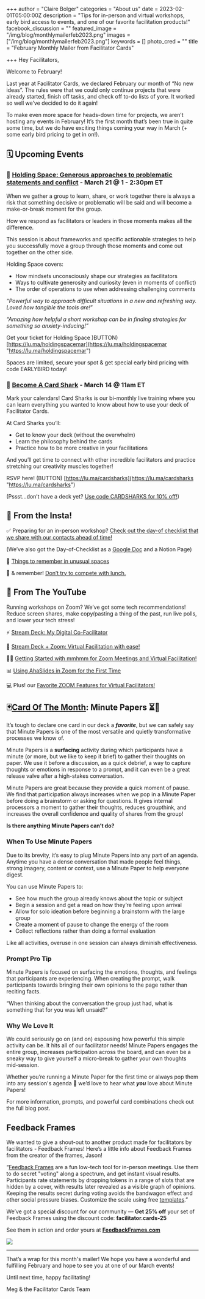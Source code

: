 +++
author = "Claire Bolger"
categories = "About us"
date = 2023-02-01T05:00:00Z
description = "Tips for in-person and virtual workshops, early bird access to events, and one of our favorite facilitation products!"
facebook_discussion = ""
featured_image = "/img/blog/monthlymailerfeb2023.png"
images = ["/img/blog/monthlymailerfeb2023.png"]
keywords = []
photo_cred = ""
title = "February Monthly Mailer from Facilitator Cards"

+++
Hey Facilitators,

Welcome to February!

Last year at Facilitator Cards, we declared February our month of “No new ideas”. The rules were that we could only continue projects that were already started, finish off tasks, and check off to-do lists of yore. It worked so well we’ve decided to do it again!

To make even more space for heads-down time for projects, we aren’t hosting any events in February! It’s the first month that’s been true in quite some time, but we do have exciting things coming your way in March (+ some early bird pricing to get in on!).

## 🗓 Upcoming Events

### 🤲 [Holding Space: Generous approaches to problematic statements and conflict](https://lu.ma/holdingspacemar) - March 21 @ 1 - 2:30pm ET

When we gather a group to learn, share, or work together there is always a risk that something decisive or problematic will be said and will become a make-or-break moment for the group.

How we respond as facilitators or leaders in those moments makes all the difference.

This session is about frameworks and specific actionable strategies to help you successfully move a group through those moments and come out together on the other side.

Holding Space covers:

* How mindsets unconsciously shape our strategies as facilitators
* Ways to cultivate generosity and curiosity (even in moments of conflict)
* The order of operations to use when addressing challenging comments

_“Powerful way to approach difficult situations in a new and refreshing way. Loved how tangible the tools are!_”

_“Amazing how helpful a short workshop can be in finding strategies for something so anxiety-inducing!”_

Get your ticket for Holding Space )BUTTON) [https://lu.ma/holdingspacemar](https://lu.ma/holdingspacemar "https://lu.ma/holdingspacemar")

Spaces are limited, secure your spot & get special early bird pricing with code EARLYBIRD today!

### 🦈 [Become A Card Shark](https://lu.ma/cardsharks) - March 14 @ 11am ET

Mark your calendars! Card Sharks is our bi-monthly live training where you can learn everything you wanted to know about how to use your deck of Facilitator Cards.

At Card Sharks you’ll:

* Get to know your deck (without the overwhelm)
* Learn the philosophy behind the cards
* Practice how to be more creative in your facilitations

And you’ll get time to connect with other incredible facilitators and practice stretching our creativity muscles together!

RSVP here! (BUTTON) [https://lu.ma/cardsharks](https://lu.ma/cardsharks "https://lu.ma/cardsharks")

(Pssst…don’t have a deck yet? [Use code CARDSHARKS for 10% off!](https://shop.facilitator.cards/discount/CARDSHARK))

## **📸 From the Insta!**

✅ Preparing for an in-person workshop? [Check out the day-of checklist that we share with our contacts ahead of time!](https://www.instagram.com/p/CcQtGI7Ly0k/)

(We’ve also got the Day-of-Checklist as a [Google Doc](https://docs.google.com/document/u/5/d/1TQin7dVUn5mduNB9PYwasRzPYlDt-it4SwrwD2__RHo/copy?ck_subscriber_id=1449938820) and a Notion Page)

💭 [Things to remember in unusual spaces](https://www.instagram.com/p/CdYSuyILNpt/)

🥪 & remember! [Don’t try to compete with lunch.](https://www.instagram.com/p/CdGk1wwLCzr/)

## **🔴 From The YouTube**

Running workshops on Zoom? We’ve got some tech recommendations! Reduce screen shares, make copy/pasting a thing of the past, run live polls, and lower your tech stress!

⚡️ [Stream Deck: My Digital Co-Facilitator](https://youtu.be/uu9zbZkIKcI)

👏 [Stream Deck + Zoom: Virtual Facilitation with ease!](https://youtu.be/_8uZ40_z2Dc)

👩‍🍳 [Getting Started with mmhmm for Zoom Meetings and Virtual Facilitation!](https://youtu.be/Lx_eP-7fUNE)

📊 [Using AhaSlides in Zoom for the First Time](https://youtu.be/ji0tlUGRFd0)

💻 Plus! our [Favorite ZOOM Features for Virtual Facilitators!](https://youtu.be/Sr-UU3Edr54)

## **🃏**[**Card Of The Month**](https://www.facilitator.cards/blog/novembers-card-of-the-month-fishbowl/)**: Minute Papers ⏳📝**

It’s tough to declare one card in our deck a **_favorite_**, but we can safely say that Minute Papers is one of the most versatile and quietly transformative processes we know of.

Minute Papers is a **surfacing** activity during which participants have a minute (or more, but we like to keep it brief) to gather their thoughts on paper. We use it before a discussion, as a quick debrief, a way to capture thoughts or emotions in response to a prompt, and it can even be a great release valve after a high-stakes conversation.

Minute Papers are great because they provide a quick moment of pause. We find that participation always increases when we pop in a Minute Paper before doing a brainstorm or asking for questions. It gives internal processors a moment to gather their thoughts, reduces groupthink, and increases the overall confidence and quality of shares from the group!

**Is there anything Minute Papers can’t do?**

### When To Use Minute Papers

Due to its brevity, it’s easy to plug Minute Papers into any part of an agenda. Anytime you have a dense conversation that made people feel things, strong imagery, content or context, use a Minute Paper to help everyone digest.

You can use Minute Papers to:

* See how much the group already knows about the topic or subject
* Begin a session and get a read on how they’re feeling upon arrival
* Allow for solo ideation before beginning a brainstorm with the large group
* Create a moment of pause to change the energy of the room
* Collect reflections rather than doing a formal evaluation

Like all activities, overuse in one session can always diminish effectiveness.

### Prompt Pro Tip

Minute Papers is focused on surfacing the emotions, thoughts, and feelings that participants are experiencing. When creating the prompt, walk participants towards bringing their own opinions to the page rather than reciting facts.

“When thinking about the conversation the group just had, what is something that for you was left unsaid?”

### Why We Love It

We could seriously go on (and on) espousing how powerful this simple activity can be. It hits all of our facilitator needs! Minute Papers engages the entire group, increases participation across the board, and can even be a sneaky way to give yourself a micro-break to gather your own thoughts mid-session.

Whether you’re running a Minute Paper for the first time or always pop them into any session's agenda 👋 we’d love to hear what **_you_** love about Minute Papers!

For more information, prompts, and powerful card combinations check out the full blog post.

## Feedback Frames

We wanted to give a shout-out to another product made for facilitators by facilitators - Feedback Frames! Here’s a little info about Feedback Frames from the creator of the frames, Jason!

“[Feedback Frames](https://feedbackframes.com/) are a fun low-tech tool for in-person meetings. Use them to do secret "voting" along a spectrum, and get instant visual results. Participants rate statements by dropping tokens in a range of slots that are hidden by a cover, with results later revealed as a visible graph of opinions. Keeping the results secret during voting avoids the bandwagon effect and other social pressure biases. Customize the scale using free [templates](https://feedbackframes.com/templates).”

We’ve got a special discount for our community — **Get 25% off** your set of Feedback Frames using the discount code: **facilitator.cards-25**

See them in action and order yours at [**FeedbackFrames.com**](http://feedbackframes.com/)

![](/img/blog/ff_a4_drop_wide_2-800.jpeg)

***

That’s a wrap for this month's mailer! We hope you have a wonderful and fulfilling February and hope to see you at one of our March events!

Until next time, happy facilitating!

Meg & the Facilitator Cards Team